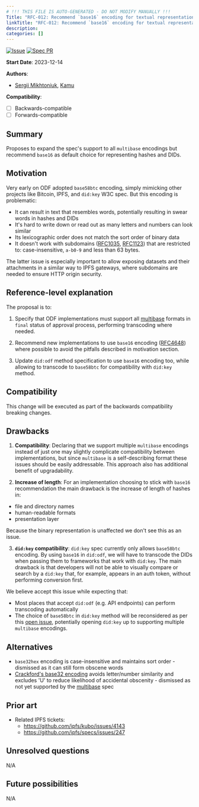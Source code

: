 ```yaml
---
# !!! THIS FILE IS AUTO-GENERATED - DO NOT MODIFY MANUALLY !!!
Title: "RFC-012: Recommend `base16` encoding for textual representation of hashes and DIDs"
linkTitle: "RFC-012: Recommend `base16` encoding for textual representation of hashes and DIDs"
description:
categories: []
---
```


[![Issue](https://img.shields.io/github/issues/detail/state/kamu-data/open-data-fabric/62?label=Issue)](https://github.com/kamu-data/open-data-fabric/issues/23)
[![Spec PR](https://img.shields.io/github/pulls/detail/state/kamu-data/open-data-fabric/63?label=PR)](https://github.com/kamu-data/open-data-fabric/pull/63)

**Start Date**: 2023-12-14

**Authors**:
- [Sergii Mikhtoniuk](mailto:sergii.mikhtoniuk@kamu.dev), [Kamu](https://kamu.dev)

**Compatibility**:
- [ ] Backwards-compatible
- [ ] Forwards-compatible

## Summary
Proposes to expand the spec's support to all `multibase` encodings but recommend `base16` as default choice for representing hashes and DIDs.

## Motivation
Very early on ODF adopted `base58btc` encoding, simply mimicking other projects like Bitcoin, IPFS, and `did:key` W3C spec. But this encoding is problematic:
- It can result in text that resembles words, potentially resulting in swear words in hashes and DIDs
- It's hard to write down or read out as many letters and numbers can look similar
- Its lexicographic order does not match the sort order of binary data
- It doesn't work with subdomains ([RFC1035](https://datatracker.ietf.org/doc/html/rfc1035), [RFC1123](https://datatracker.ietf.org/doc/html/rfc1123)) that are restricted to: case-insensitive, `a-b0-9` and less than 63 bytes.

The latter issue is especially important to allow exposing datasets and their attachments in a similar way to IPFS gateways, where subdomains are needed to ensure HTTP origin security.

## Reference-level explanation
The proposal is to:

1) Specify that ODF implementations must support all [multibase](https://github.com/multiformats/multibase) formats in `final` status of approval process, performing transcoding where needed.

2) Recommend new implementations to use `base16` encoding ([RFC4648](https://datatracker.ietf.org/doc/html/rfc4648)) where possible to avoid the pitfalls described in motivation section.

3) Update `did:odf` method specification to use `base16` encoding too, while allowing to transcode to `base58btc` for compatibility with `did:key` method.

## Compatibility
This change will be executed as part of the backwards compatibility breaking changes.

## Drawbacks
1) **Compatibility**: Declaring that we support multiple `multibase` encodings instead of just one may slightly complicate compatibility between implementations, but since `multibase` is a self-describing format these issues should be easily addressable. This approach also has additional benefit of upgradability.

2) **Increase of length**: For an implementation choosing to stick with `base16` recommendation the main drawback is the increase of length of hashes in:
- file and directory names
- human-readable formats
- presentation layer

Because the binary representation is unaffected we don't see this as an issue.

3) **`did:key` compatibility**: `did:key` spec currently only allows `base58btc` encoding. By using `base16` in `did:odf`, we will have to transcode the DIDs when passing them to frameworks that work with `did:key`. The main drawback is that developers will not be able to visually compare or search by a `did:key` that, for example, appears in an auth token, without performing conversion first.

We believe accept this issue while expecting that:
- Most places that accept `did:odf` (e.g. API endpoints) can perform transcoding automatically
- The choice of `base58btc` in `did:key` method will be reconsidered as per this [open issue](https://github.com/w3c-ccg/did-method-key/issues/21), potentially opening `did:key` up to supporting multiple `multibase` encodings.

## Alternatives
- `base32hex` encoding is case-insensitive and maintains sort order - dismissed as it can still form obscene words
- [Crackford's base32 encoding](https://www.crockford.com/base32.html) avoids letter/number similarity and excludes 'U' to reduce likelihood of accidental obscenity - dismissed as not yet supported by the [multibase](https://github.com/multiformats/multibase) spec

## Prior art
- Related IPFS tickets:
  - https://github.com/ipfs/kubo/issues/4143
  - https://github.com/ipfs/specs/issues/247

## Unresolved questions
N/A

## Future possibilities
N/A